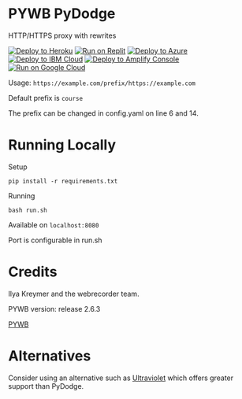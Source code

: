 # PYWB PyDodge

HTTP/HTTPS proxy with rewrites

[![Deploy to Heroku](https://raw.githubusercontent.com/BinBashBanana/deploy-buttons/master/buttons/remade/heroku.svg)](https://heroku.com/deploy/?template=https://github.com/BinBashBanana/PyDodge)
[![Run on Replit](https://raw.githubusercontent.com/BinBashBanana/deploy-buttons/master/buttons/remade/replit.svg)](https://replit.com/github/BinBashBanana/PyDodge)
[![Deploy to Azure](https://raw.githubusercontent.com/BinBashBanana/deploy-buttons/master/buttons/remade/azure.svg)](https://deploy.azure.com/?repository=https://github.com/BinBashBanana/PyDodge)
[![Deploy to IBM Cloud](https://raw.githubusercontent.com/BinBashBanana/deploy-buttons/master/buttons/remade/ibmcloud.svg)](https://cloud.ibm.com/devops/setup/deploy?repository=https://github.com/BinBashBanana/PyDodge)
[![Deploy to Amplify Console](https://raw.githubusercontent.com/BinBashBanana/deploy-buttons/master/buttons/remade/amplifyconsole.svg)](https://console.aws.amazon.com/amplify/home#/deploy?repo=https://github.com/BinBashBanana/PyDodge)
[![Run on Google Cloud](https://raw.githubusercontent.com/BinBashBanana/deploy-buttons/master/buttons/remade/googlecloud.svg)](https://deploy.cloud.run/?git_repo=https://github.com/BinBashBanana/PyDodge)

Usage: `https://example.com/prefix/https://example.com`

Default prefix is `course`

The prefix can be changed in config.yaml on line 6 and 14.

# Running Locally

Setup

`pip install -r requirements.txt`

Running

`bash run.sh`

Available on `localhost:8080`

Port is configurable in run.sh

# Credits

Ilya Kreymer and the webrecorder team.

PYWB version: release 2.6.3

[PYWB](https://github.com/webrecorder/pywb)

# Alternatives

Consider using an alternative such as [Ultraviolet](https://github.com/titaniumnetwork-dev/Ultraviolet) which offers greater support than PyDodge.